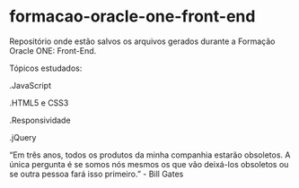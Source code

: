 # formacao-oracle-one-front-end
Repositório onde estão salvos os arquivos gerados durante a Formação Oracle ONE: Front-End.

Tópicos estudados:

.JavaScript

.HTML5 e CSS3

.Responsividade

.jQuery

“Em três anos, todos os produtos da minha companhia estarão obsoletos. A única pergunta é se somos nós mesmos os que vão deixá-los obsoletos ou se outra pessoa fará isso primeiro.” - Bill Gates
